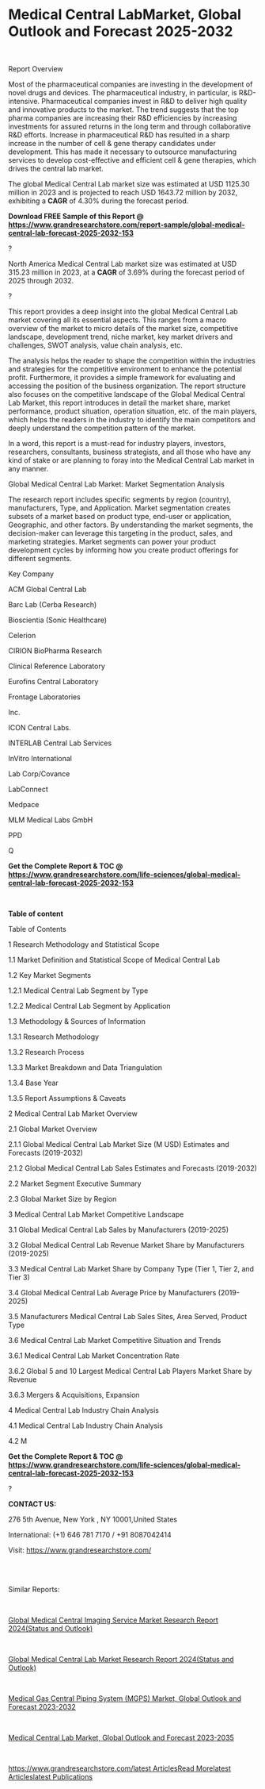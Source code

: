 <h1>Medical Central LabMarket, Global Outlook and Forecast 2025-2032</h1><br/><p>Report Overview</p>
 
 
 
 <p>Most of the pharmaceutical companies are investing in the development of novel drugs and devices. The pharmaceutical industry, in particular, is R&D-intensive. Pharmaceutical companies invest in R&D to deliver high quality and innovative products to the market. The trend suggests that the top pharma companies are increasing their R&D efficiencies by increasing investments for assured returns in the long term and through collaborative R&D efforts. Increase in pharmaceutical R&D has resulted in a sharp increase in the number of cell & gene therapy candidates under development. This has made it necessary to outsource manufacturing services to develop cost-effective and efficient cell & gene therapies, which drives the central lab market.</p>
 
 
 
 <p>The global Medical Central Lab market size was estimated at USD 1125.30 million in 2023 and is projected to reach USD 1643.72 million by 2032, exhibiting a <strong>CAGR</strong> of 4.30% during the forecast period.</p>
 
 
 
 <div><b>Download FREE Sample of this Report @ <a href="https://www.grandresearchstore.com/report-sample/global-medical-central-lab-forecast-2025-2032-153">https://www.grandresearchstore.com/report-sample/global-medical-central-lab-forecast-2025-2032-153</a></b></div>
 
 
 
 <p>? </p>
 
 
 
 <p>North America Medical Central Lab market size was estimated at USD 315.23 million in 2023, at a <strong>CAGR</strong> of 3.69% during the forecast period of 2025 through 2032.</p>
 
 
 
 <p>? </p>
 
 
 
 <p>This report provides a deep insight into the global Medical Central Lab market covering all its essential aspects. This ranges from a macro overview of the market to micro details of the market size, competitive landscape, development trend, niche market, key market drivers and challenges, SWOT analysis, value chain analysis, etc.</p>
 
 
 
 <p>The analysis helps the reader to shape the competition within the industries and strategies for the competitive environment to enhance the potential profit. Furthermore, it provides a simple framework for evaluating and accessing the position of the business organization. The report structure also focuses on the competitive landscape of the Global Medical Central Lab Market, this report introduces in detail the market share, market performance, product situation, operation situation, etc. of the main players, which helps the readers in the industry to identify the main competitors and deeply understand the competition pattern of the market.</p>
 
 
 
 <p>In a word, this report is a must-read for industry players, investors, researchers, consultants, business strategists, and all those who have any kind of stake or are planning to foray into the Medical Central Lab market in any manner.</p>
 
 
 
 <p>Global Medical Central Lab Market: Market Segmentation Analysis</p>
 
 
 
 <p>The research report includes specific segments by region (country), manufacturers, Type, and Application. Market segmentation creates subsets of a market based on product type, end-user or application, Geographic, and other factors. By understanding the market segments, the decision-maker can leverage this targeting in the product, sales, and marketing strategies. Market segments can power your product development cycles by informing how you create product offerings for different segments.</p>
 
 
 
 <p>Key Company</p>
 
 
 
 <p>ACM Global Central Lab</p>
 
 
 
 <p>Barc Lab (Cerba Research)</p>
 
 
 
 <p>Bioscientia (Sonic Healthcare)</p>
 
 
 
 <p>Celerion</p>
 
 
 
 <p>CIRION BioPharma Research</p>
 
 
 
 <p>Clinical Reference Laboratory</p>
 
 
 
 <p>Eurofins Central Laboratory</p>
 
 
 
 <p>Frontage Laboratories</p>
 
 
 
 <p>Inc.</p>
 
 
 
 <p>ICON Central Labs.</p>
 
 
 
 <p>INTERLAB Central Lab Services</p>
 
 
 
 <p>InVitro International</p>
 
 
 
 <p>Lab Corp/Covance</p>
 
 
 
 <p>LabConnect</p>
 
 
 
 <p>Medpace</p>
 
 
 
 <p>MLM Medical Labs GmbH</p>
 
 
 
 <p>PPD</p>
 
 
 
 <p>Q</p>
 
 
 
 <div><b>Get the Complete Report & TOC @ <a href="https://www.grandresearchstore.com/life-sciences/global-medical-central-lab-forecast-2025-2032-153">https://www.grandresearchstore.com/life-sciences/global-medical-central-lab-forecast-2025-2032-153</a></b></div>
 
 
 
 <p><br />
 
 <b>Table of content</b></p>
 
 
 
 <p>Table of Contents<br />
 
 1 Research Methodology and Statistical Scope<br />
 
 1.1 Market Definition and Statistical Scope of Medical Central Lab<br />
 
 1.2 Key Market Segments<br />
 
 1.2.1 Medical Central Lab Segment by Type<br />
 
 1.2.2 Medical Central Lab Segment by Application<br />
 
 1.3 Methodology & Sources of Information<br />
 
 1.3.1 Research Methodology<br />
 
 1.3.2 Research Process<br />
 
 1.3.3 Market Breakdown and Data Triangulation<br />
 
 1.3.4 Base Year<br />
 
 1.3.5 Report Assumptions & Caveats<br />
 
 2 Medical Central Lab Market Overview<br />
 
 2.1 Global Market Overview<br />
 
 2.1.1 Global Medical Central Lab Market Size (M USD) Estimates and Forecasts (2019-2032)<br />
 
 2.1.2 Global Medical Central Lab Sales Estimates and Forecasts (2019-2032)<br />
 
 2.2 Market Segment Executive Summary<br />
 
 2.3 Global Market Size by Region<br />
 
 3 Medical Central Lab Market Competitive Landscape<br />
 
 3.1 Global Medical Central Lab Sales by Manufacturers (2019-2025)<br />
 
 3.2 Global Medical Central Lab Revenue Market Share by Manufacturers (2019-2025)<br />
 
 3.3 Medical Central Lab Market Share by Company Type (Tier 1, Tier 2, and Tier 3)<br />
 
 3.4 Global Medical Central Lab Average Price by Manufacturers (2019-2025)<br />
 
 3.5 Manufacturers Medical Central Lab Sales Sites, Area Served, Product Type<br />
 
 3.6 Medical Central Lab Market Competitive Situation and Trends<br />
 
 3.6.1 Medical Central Lab Market Concentration Rate<br />
 
 3.6.2 Global 5 and 10 Largest Medical Central Lab Players Market Share by Revenue<br />
 
 3.6.3 Mergers & Acquisitions, Expansion<br />
 
 4 Medical Central Lab Industry Chain Analysis<br />
 
 4.1 Medical Central Lab Industry Chain Analysis<br />
 
 4.2 M</p>
 
 
 
 <div><b>Get the Complete Report & TOC @ <a href="https://www.grandresearchstore.com/life-sciences/global-medical-central-lab-forecast-2025-2032-153">https://www.grandresearchstore.com/life-sciences/global-medical-central-lab-forecast-2025-2032-153</a></b></div>
 
 
 
 <p>? </p>
 
 
 
 <p><b>CONTACT US:</b><br />
 
 276 5th Avenue, New York , NY 10001,United States<br />
 
 International: (+1) 646 781 7170 / +91 8087042414<br />
 
 Visit: <a href="https://www.grandresearchstore.com/">https://www.grandresearchstore.com/</a><br />
 
 <br />
 
 <br />
 
 Similar Reports:<br />
 
 <br />
 
 <a href="https://www.grandresearchstore.com/life-sciences/global-medical-central-imaging-service-2024-902">Global Medical Central Imaging Service Market Research Report 2024(Status and Outlook)</a><br />
 
 <br />
 
 <a href="https://www.grandresearchstore.com/life-sciences/global-medical-central-lab-2024-538">Global Medical Central Lab Market Research Report 2024(Status and Outlook)</a><br />
 
 <br />
 
 <a href="https://www.grandresearchstore.com/life-sciences/global-medical-gas-central-piping-system-forecast-2023-2032-640">Medical Gas Central Piping System (MGPS) Market, Global Outlook and Forecast 2023-2032</a><br />
 
 <br />
 
 <a href="https://www.grandresearchstore.com/life-sciences/global-medical-central-lab-forecast-2023-2035-284">Medical Central Lab Market, Global Outlook and Forecast 2023-2035</a><br />
 
 <br />
 
 <a href="https://gyeongbokgung.com">https://www.grandresearchstore.com/</a><a href="https://hallyeomaritime.com">latest Articles</a><a href="https://jingwansa.com">Read More</a><a href="https://nguoiviet.jp/">latest Articles</a><a href="https://www.intelmarketresearch.com/">latest Publications</a></p>